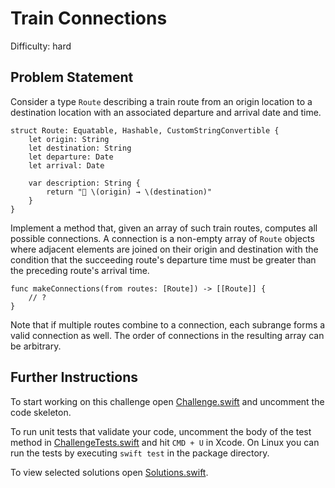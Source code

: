 Train Connections
=================

Difficulty: hard

Problem Statement
-----------------

Consider a type `Route` describing a train route from an origin location to a
destination location with an associated departure and arrival date and time.

``` {.swift}
struct Route: Equatable, Hashable, CustomStringConvertible {
    let origin: String
    let destination: String
    let departure: Date
    let arrival: Date

    var description: String {
        return "🚂 \(origin) → \(destination)"
    }
}
```

Implement a method that, given an array of such train routes, computes all
possible connections. A connection is a non-empty array of `Route` objects where
adjacent elements are joined on their origin and destination with the condition
that the succeeding route's departure time must be greater than the preceding
route's arrival time.

``` {.swift}
func makeConnections(from routes: [Route]) -> [[Route]] {
    // ?
}
```

Note that if multiple routes combine to a connection, each subrange forms a
valid connection as well. The order of connections in the resulting array can be
arbitrary.

Further Instructions
--------------------

To start working on this challenge open [Challenge.swift] and uncomment the code
skeleton.

To run unit tests that validate your code, uncomment the body of the test method
in [ChallengeTests.swift] and hit `CMD + U` in Xcode. On Linux you can run the
tests by executing `swift test` in the package directory.

To view selected solutions open [Solutions.swift].

  [Challenge.swift]: Sources/TrainConnections/Challenge.swift
  [ChallengeTests.swift]: Tests/TrainConnectionsTests/ChallengeTests.swift
  [Solutions.swift]: Sources/TrainConnections/Solutions.swift
